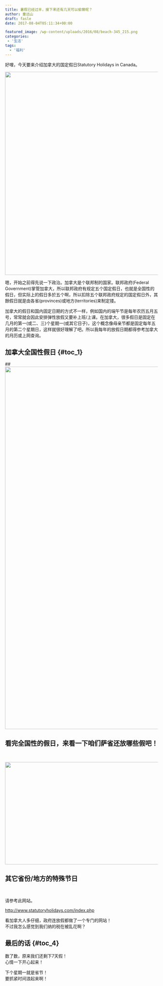 ```yaml
---
title: 暑假已经过半，接下来还有几天可以偷懒呢？
author: 童远山
draft: fasle
date: 2017-08-04T05:11:34+00:00

featured_image: /wp-content/uploads/2016/08/beach-345_215.png
categories:
 - '生活'
tags:
  - '福利'
---
```

好哩，今天要来介绍加拿大的国定假日Statutory Holidays in Canada。

<img decoding="async" loading="lazy" class="alignnone size-full" src="http://img.52sask.com/post/201708/2017080303.jpg" width="1000" height="667" /> 

嗯，开始之前得先说一下政治。加拿大是个联邦制的国家。联邦政府(Federal Government)掌管加拿大，所以联邦政府有规定五个国定假日，也就是全国性的假日，但实际上的假日多於五个啊，所以扣除五个联邦政府规定的国定假日外，其餘假日就是由各省(provinces)或地方(territories)来制定搂。

加拿大的假日和国内固定日期的方式不一样，例如国内的端午节是每年农历五月五号，常常就会因此安排弹性放假又要补上班/上课。在加拿大，很多假日是固定在几月的第一(或二、三)个星期一(或其它日子)，这个概念像母亲节都是固定每年五月的第二个星期日，这样就很好理解了吧。所以我每年的放假日期都得参考加拿大的月历或上网查询。

## 加拿大全国性假日 {#toc_1}

##<img decoding="async" loading="lazy" class="alignnone size-full" src="http://img.52sask.com/post/201708/2017080301.png" width="1270" height="1190" /> 

## 

## 看完全国性的假日，来看一下咱们萨省还放哪些假吧！

&nbsp;

<img decoding="async" loading="lazy" class="alignnone size-full" src="http://img.52sask.com/post/201708/2017080302.png" width="1276" height="336" /> 

## 

## 其它省份/地方的特殊节日

&nbsp;

请参考此网站。

<http://www.statutoryholidays.com/index.php>

看加拿大人多仔细，政府连放假都做了一个专门的网站！  
不过我怎么感觉到我们纳的税在被乱花啊？

## 最后的话 {#toc_4}

数了数，原来我们还剩下7天假！  
心情一下开心起来！

下个星期一就是省节！  
要抓紧时间浪起来啊！